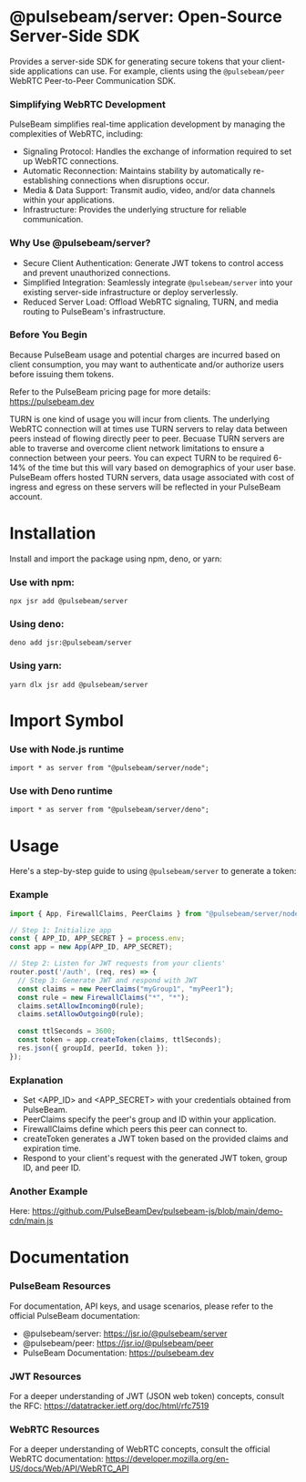 # @pulsebeam/server: Open-Source Server-Side SDK

Provides a server-side SDK for generating secure tokens that your client-side applications can use. For example, clients using the `@pulsebeam/peer` WebRTC Peer-to-Peer Communication SDK.

### Simplifying WebRTC Development

PulseBeam simplifies real-time application development by managing the complexities of WebRTC, including:

- Signaling Protocol: Handles the exchange of information required to set up WebRTC connections.
- Automatic Reconnection: Maintains stability by automatically re-establishing connections when disruptions occur.
- Media & Data Support: Transmit audio, video, and/or data channels within your applications.
- Infrastructure: Provides the underlying structure for reliable communication.

### Why Use @pulsebeam/server?

- Secure Client Authentication: Generate JWT tokens to control access and prevent unauthorized connections.
- Simplified Integration: Seamlessly integrate `@pulsebeam/server` into your existing server-side infrastructure or deploy serverlessly.
- Reduced Server Load: Offload WebRTC signaling, TURN, and media routing to PulseBeam's infrastructure.

### Before You Begin

Because PulseBeam usage and potential charges are incurred based on client consumption, you may want to authenticate and/or authorize users before issuing them tokens. 

Refer to the PulseBeam pricing page for more details: https://pulsebeam.dev

TURN is one kind of usage you will incur from clients. The underlying WebRTC connection will at times use TURN servers to relay data between peers instead of flowing directly peer to peer. Becuase TURN servers are able to traverse and overcome client network limitations to ensure a connection between your peers. You can expect TURN to be required 6-14% of the time but this will vary based on demographics of your user base. PulseBeam offers hosted TURN servers, data usage associated with cost of ingress and egress on these servers will be reflected in your PulseBeam account.

# Installation

Install and import the package using npm, deno, or yarn:

### Use with npm:

`npx jsr add @pulsebeam/server`

### Using deno:

`deno add jsr:@pulsebeam/server`

### Using yarn:

`yarn dlx jsr add @pulsebeam/server`

# Import Symbol

### Use with Node.js runtime

`import * as server from "@pulsebeam/server/node";`

### Use with Deno runtime

`import * as server from "@pulsebeam/server/deno";`

# Usage

Here's a step-by-step guide to using `@pulsebeam/server` to generate a token:

### Example 

```ts
import { App, FirewallClaims, PeerClaims } from "@pulsebeam/server/node";

// Step 1: Initialize app
const { APP_ID, APP_SECRET } = process.env;
const app = new App(APP_ID, APP_SECRET);

// Step 2: Listen for JWT requests from your clients'
router.post('/auth', (req, res) => {
  // Step 3: Generate JWT and respond with JWT
  const claims = new PeerClaims("myGroup1", "myPeer1");
  const rule = new FirewallClaims("*", "*");
  claims.setAllowIncoming0(rule);
  claims.setAllowOutgoing0(rule);
  
  const ttlSeconds = 3600;
  const token = app.createToken(claims, ttlSeconds);
  res.json({ groupId, peerId, token });
});
```

### Explanation

* Set <APP_ID> and <APP_SECRET> with your credentials obtained from PulseBeam.
* PeerClaims specify the peer's group and ID within your application.
* FirewallClaims define which peers this peer can connect to.
* createToken generates a JWT token based on the provided claims and expiration time.
* Respond to your client's request with the generated JWT token, group ID, and peer ID.

### Another Example

Here: https://github.com/PulseBeamDev/pulsebeam-js/blob/main/demo-cdn/main.js

# Documentation

### PulseBeam Resources

For documentation, API keys, and usage scenarios, please refer to the official PulseBeam documentation:

* @pulsebeam/server: https://jsr.io/@pulsebeam/server
* @pulsebeam/peer: https://jsr.io/@pulsebeam/peer
* PulseBeam Documentation: https://pulsebeam.dev

### JWT Resources

For a deeper understanding of JWT (JSON web token) concepts, consult the RFC: https://datatracker.ietf.org/doc/html/rfc7519

### WebRTC Resources

For a deeper understanding of WebRTC concepts, consult the official WebRTC documentation: https://developer.mozilla.org/en-US/docs/Web/API/WebRTC_API
